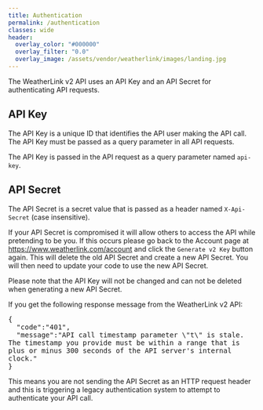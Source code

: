```yaml
---
title: Authentication
permalink: /authentication
classes: wide
header:
  overlay_color: "#000000"
  overlay_filter: "0.0"
  overlay_image: /assets/vendor/weatherlink/images/landing.jpg
---
```


The WeatherLink v2 API uses an API Key and an API Secret for authenticating API requests.

## API Key

The API Key is a unique ID that identifies the API user making the API call. The API Key must be passed as a query parameter in all API requests.

The API Key is passed in the API request as a query parameter named `api-key`.

## API Secret

The API Secret is a secret value that is passed as a header named `X-Api-Secret` (case insensitive).

If your API Secret is compromised it will allow others to access the API while pretending to be you. If this occurs please go back to the Account page at <a href="https://www.weatherlink.com/account">https://www.weatherlink.com/account</a> and click the `Generate v2 Key` button again. This will delete the old API Secret and create a new API Secret. You will then need to update your code to use the new API Secret. 

Please note that the API Key will not be changed and can not be deleted when generating a new API Secret.

<div class="notice--warning">
<p>If you get the following response message from the WeatherLink v2 API:</p>
<p><pre style="white-space: pre-wrap; white-space: -moz-pre-wrap; white-space: -pre-wrap; white-space: -o-pre-wrap; word-wrap: break-word;">
{
  "code":"401",
  "message":"API call timestamp parameter \"t\" is stale. The timestamp you provide must be within a range that is plus or minus 300 seconds of the API server's internal clock."
}
</pre></p>
<p>This means you are not sending the API Secret as an HTTP request header and this is triggering a legacy authentication system to attempt to authenticate your API call.</p>
</div>